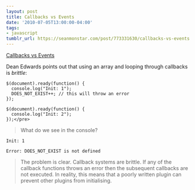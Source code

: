 ```yaml
---
layout: post
title: Callbacks vs Events
date: '2010-07-05T13:00:00-04:00'
tags:
- javascript
tumblr_url: https://seanmonstar.com/post/773331630/callbacks-vs-events
---
```

[Callbacks vs Events](http://dean.edwards.name/weblog/2009/03/callbacks-vs-events/)  

Dean Edwards points out that using an array and looping through callbacks is _brittle_:

    $(document).ready(function() {
      console.log("Init: 1");
      DOES_NOT_EXIST++; // this will throw an error
    });
    
    $(document).ready(function() {
      console.log("Init: 2");
    });</pre>

> What do we see in the console?

    Init: 1
    
    Error: DOES_NOT_EXIST is not defined

> The problem is clear. Callback systems are brittle. If any of the callback functions throws an error then the subsequent callbacks are not executed. In reality, this means that a poorly written plugin can prevent other plugins from initialising.

